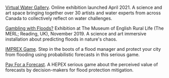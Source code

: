 
[Virtual Water Gallery](https://www.virtualwatergallery.ca). Online exhibition launched April 2021. A science and art space bringing together over 30 artists and water experts from across Canada to collectively reflect on water challenges.

[Gambling with Floods?](https://sciartfloods.wordpress.com/2020/05/15/gambling-with-floods/) Exhibition at The Museum of English Rural Life (The MERL; Reading, UK), November 2019. A science and art immersive installation about predicting floods in nature's chaos.

[IMPREX Game](https://www.imprex.arctik.tech). Step in the boots of a flood manager and protect your city from flooding using probabilistic forecasts in this serious game.

[Pay For a Forecast](https://hepex.inrae.fr/the-first-online-hepex-game-try-it-yourself/). A HEPEX serious game about the perceived value of forecasts by decision-makers for flood protection mitigation.
